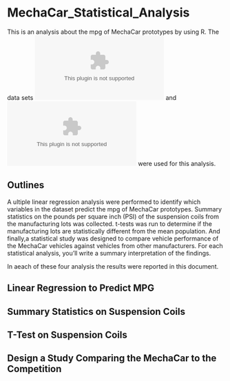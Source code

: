 # MechaCar_Statistical_Analysis

This is an analysis about the mpg of MechaCar prototypes by using R.
The data sets ![MechaCar_mpg.csv](resources/MechaCar_mpg.csv) and ![Suspension_Coil.csv](resources/Suspension_Coil.csv) were used for this analysis.

## Outlines

A ultiple linear regression analysis were performed to identify which variables in the dataset predict the mpg of MechaCar prototypes. Summary statistics on the pounds per square inch (PSI) of the suspension coils from the manufacturing lots was collected. t-tests was run to determine if the manufacturing lots are statistically different from the mean population. And finally,a statistical study was designed to compare vehicle performance of the MechaCar vehicles against vehicles from other manufacturers. For each statistical analysis, you’ll write a summary interpretation of the findings.

In aeach of these four analysis the results were reported in this document.

## Linear Regression to Predict MPG

## Summary Statistics on Suspension Coils

## T-Test on Suspension Coils

## Design a Study Comparing the MechaCar to the Competition
